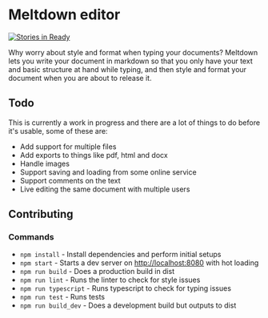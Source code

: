 # Meltdown editor
[![Stories in Ready](https://badge.waffle.io/Pajn/meltdown.png?label=ready&title=Ready)](https://waffle.io/Pajn/meltdown)

Why worry about style and format when typing your documents?
Meltdown lets you write your document in markdown so that you only have your text
and basic structure at hand while typing, and then style and format your document
when you are about to release it.

## Todo
This is currently a work in progress and there are a lot of things to do before
it's usable, some of these are:

- Add support for multiple files
- Add exports to things like pdf, html and docx
- Handle images
- Support saving and loading from some online service
- Support comments on the text
- Live editing the same document with multiple users

## Contributing

### Commands
- `npm install` - Install dependencies and perform initial setups
- `npm start` - Starts a dev server on <http://localhost:8080> with hot loading
- `npm run build` - Does a production build in dist
- `npm run lint` - Runs the linter to check for style issues
- `npm run typescript` - Runs typescript to check for typing issues
- `npm run test` - Runs tests
- `npm run build_dev` - Does a development build but outputs to dist
